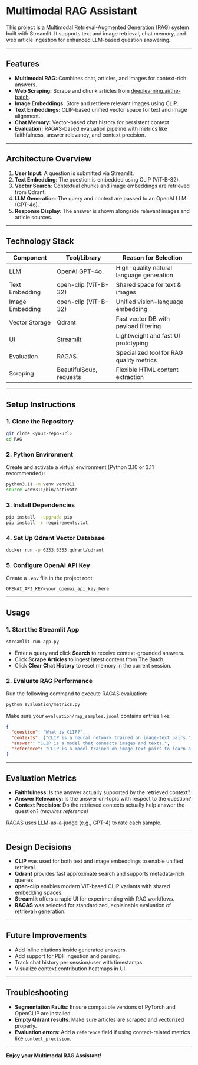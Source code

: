# Multimodal RAG Assistant

This project is a Multimodal Retrieval-Augmented Generation (RAG) system built with Streamlit. It supports text and image retrieval, chat memory, and web article ingestion for enhanced LLM-based question answering.

---

## Features

* **Multimodal RAG:** Combines chat, articles, and images for context-rich answers.
* **Web Scraping:** Scrape and chunk articles from [deeplearning.ai/the-batch](https://www.deeplearning.ai/the-batch/).
* **Image Embeddings:** Store and retrieve relevant images using CLIP.
* **Text Embeddings:** CLIP-based unified vector space for text and image alignment.
* **Chat Memory:** Vector-based chat history for persistent context.
* **Evaluation:** RAGAS-based evaluation pipeline with metrics like faithfulness, answer relevancy, and context precision.

---

## Architecture Overview

1. **User Input**: A question is submitted via Streamlit.
2. **Text Embedding**: The question is embedded using CLIP (ViT-B-32).
3. **Vector Search**: Contextual chunks and image embeddings are retrieved from Qdrant.
4. **LLM Generation**: The query and context are passed to an OpenAI LLM (GPT-4o).
5. **Response Display**: The answer is shown alongside relevant images and article sources.

---

## Technology Stack

| Component       | Tool/Library            | Reason for Selection                     |
| --------------- | ----------------------- | ---------------------------------------- |
| LLM             | OpenAI GPT-4o           | High-quality natural language generation |
| Text Embedding  | open-clip (ViT-B-32)    | Shared space for text & images           |
| Image Embedding | open-clip (ViT-B-32)    | Unified vision-language embedding        |
| Vector Storage  | Qdrant                  | Fast vector DB with payload filtering    |
| UI              | Streamlit               | Lightweight and fast UI prototyping      |
| Evaluation      | RAGAS                   | Specialized tool for RAG quality metrics |
| Scraping        | BeautifulSoup, requests | Flexible HTML content extraction         |

---

## Setup Instructions

### 1. Clone the Repository

```bash
git clone <your-repo-url>
cd RAG
```

### 2. Python Environment

Create and activate a virtual environment (Python 3.10 or 3.11 recommended):

```bash
python3.11 -m venv venv311
source venv311/bin/activate
```

### 3. Install Dependencies

```bash
pip install --upgrade pip
pip install -r requirements.txt
```

### 4. Set Up Qdrant Vector Database

```bash
docker run -p 6333:6333 qdrant/qdrant
```

### 5. Configure OpenAI API Key

Create a `.env` file in the project root:

```
OPENAI_API_KEY=your_openai_api_key_here
```

---

## Usage

### 1. Start the Streamlit App

```bash
streamlit run app.py
```

* Enter a query and click **Search** to receive context-grounded answers.
* Click **Scrape Articles** to ingest latest content from The Batch.
* Click **Clear Chat History** to reset memory in the current session.

### 2. Evaluate RAG Performance

Run the following command to execute RAGAS evaluation:

```bash
python evaluation/metrics.py
```

Make sure your `evaluation/rag_samples.jsonl` contains entries like:

```json
{
  "question": "What is CLIP?",
  "contexts": ["CLIP is a neural network trained on image-text pairs."],
  "answer": "CLIP is a model that connects images and texts.",
  "reference": "CLIP is a model trained on image-text pairs to learn a shared embedding space."
}
```

---

## Evaluation Metrics

* **Faithfulness**: Is the answer actually supported by the retrieved context?
* **Answer Relevancy**: Is the answer on-topic with respect to the question?
* **Context Precision**: Do the retrieved contexts actually help answer the question? *(requires reference)*

RAGAS uses LLM-as-a-judge (e.g., GPT-4) to rate each sample.

---

## Design Decisions

* **CLIP** was used for both text and image embeddings to enable unified retrieval.
* **Qdrant** provides fast approximate search and supports metadata-rich queries.
* **open-clip** enables modern ViT-based CLIP variants with shared embedding spaces.
* **Streamlit** offers a rapid UI for experimenting with RAG workflows.
* **RAGAS** was selected for standardized, explainable evaluation of retrieval+generation.

---

## Future Improvements

* Add inline citations inside generated answers.
* Add support for PDF ingestion and parsing.
* Track chat history per session/user with timestamps.
* Visualize context contribution heatmaps in UI.

---

## Troubleshooting

* **Segmentation Faults**: Ensure compatible versions of PyTorch and OpenCLIP are installed.
* **Empty Qdrant results**: Make sure articles are scraped and vectorized properly.
* **Evaluation errors**: Add a `reference` field if using context-related metrics like `context_precision`.

---

**Enjoy your Multimodal RAG Assistant!**
